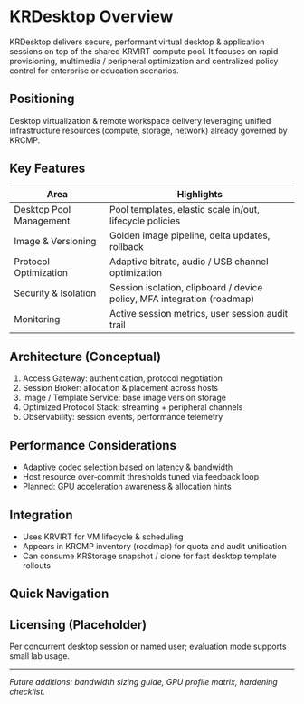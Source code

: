 <!-- legacy-anchor -->
<h2 id="overview" style="display:none">overview</h2>
<!-- legacy-anchor -->
<h2 id="core-features-placeholder" style="display:none">core-features-placeholder</h2>
<!-- legacy-anchor -->
<h2 id="architecture-placeholder" style="display:none">architecture-placeholder</h2>
<!-- legacy-anchor -->
<h2 id="licensing-model-placeholder" style="display:none">licensing-model-placeholder</h2>

# KRDesktop Overview

KRDesktop delivers secure, performant virtual desktop & application sessions on top of the shared KRVIRT compute pool. It focuses on rapid provisioning, multimedia / peripheral optimization and centralized policy control for enterprise or education scenarios.

## Positioning
Desktop virtualization & remote workspace delivery leveraging unified infrastructure resources (compute, storage, network) already governed by KRCMP.

## Key Features
| Area | Highlights |
| ---- | ---------- |
| Desktop Pool Management | Pool templates, elastic scale in/out, lifecycle policies |
| Image & Versioning | Golden image pipeline, delta updates, rollback |
| Protocol Optimization | Adaptive bitrate, audio / USB channel optimization |
| Security & Isolation | Session isolation, clipboard / device policy, MFA integration (roadmap) |
| Monitoring | Active session metrics, user session audit trail |

## Architecture (Conceptual)
1. Access Gateway: authentication, protocol negotiation
2. Session Broker: allocation & placement across hosts
3. Image / Template Service: base image version storage
4. Optimized Protocol Stack: streaming + peripheral channels
5. Observability: session events, performance telemetry

## Performance Considerations
- Adaptive codec selection based on latency & bandwidth
- Host resource over‑commit thresholds tuned via feedback loop
- Planned: GPU acceleration awareness & allocation hints

## Integration
- Uses KRVIRT for VM lifecycle & scheduling
- Appears in KRCMP inventory (roadmap) for quota and audit unification
- Can consume KRStorage snapshot / clone for fast desktop template rollouts

## Quick Navigation
<ProductQuickLinks product="krdesktop" />

## Licensing (Placeholder)
Per concurrent desktop session or named user; evaluation mode supports small lab usage.

---
_Future additions: bandwidth sizing guide, GPU profile matrix, hardening checklist._
